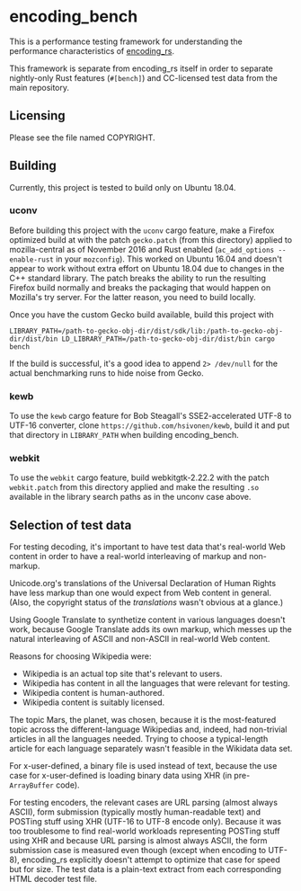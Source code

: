 # encoding_bench

This is a performance testing framework for understanding the performance
characteristics of [encoding_rs](https://github.com/hsivonen/encoding_rs).

This framework is separate from encoding_rs itself in order to separate
nightly-only Rust features (`#[bench]`) and CC-licensed test data from the main
repository.

## Licensing

Please see the file named COPYRIGHT.

## Building

Currently, this project is tested to build only on Ubuntu 18.04.

### uconv

Before building this project with the `uconv` cargo feature, make a Firefox
optimized build at with the patch `gecko.patch` (from this directory) applied
to mozilla-central as of November 2016 and Rust enabled
(`ac_add_options --enable-rust` in your `mozconfig`). This worked on Ubuntu
16.04 and doesn't appear to work without extra effort on Ubuntu 18.04 due
to changes in the C++ standard library. The patch breaks the ability to run
the resulting Firefox build normally and breaks the packaging that would
happen on Mozilla's try server. For the latter reason, you need to build locally.

Once you have the custom Gecko build available, build this project with
```
LIBRARY_PATH=/path-to-gecko-obj-dir/dist/sdk/lib:/path-to-gecko-obj-dir/dist/bin LD_LIBRARY_PATH=/path-to-gecko-obj-dir/dist/bin cargo bench
```

If the build is successful, it's a good idea to append `2> /dev/null` for the
actual benchmarking runs to hide noise from Gecko.

### kewb

To use the `kewb` cargo feature for Bob Steagall's SSE2-accelerated UTF-8
to UTF-16 converter, clone `https://github.com/hsivonen/kewb`, build it
and put that directory in `LIBRARY_PATH` when building encoding_bench.

### webkit

To use the `webkit` cargo feature, build webkitgtk-2.22.2 with the patch
`webkit.patch` from this directory applied and make the resulting `.so`
available in the library search paths as in the unconv case above.

## Selection of test data

For testing decoding, it's important to have test data that's real-world Web
content in order to have a real-world interleaving of markup and non-markup.

Unicode.org's translations of the Universal Declaration of Human Rights have
less markup than one would expect from Web content in general. (Also, the
copyright status of the _translations_ wasn't obvious at a glance.)

Using Google Translate to synthetize content in various languages doesn't work,
because Google Translate adds its own markup, which messes up the natural
interleaving of ASCII and non-ASCII in real-world Web content.

Reasons for choosing Wikipedia were:

* Wikipedia is an actual top site that's relevant to users.
* Wikipedia has content in all the languages that were relevant for testing.
* Wikipedia content is human-authored.
* Wikipedia content is suitably licensed.

The topic Mars, the planet, was chosen, because it is the most-featured topic
across the different-language Wikipedias and, indeed, had non-trivial articles
in all the languages needed. Trying to choose a typical-length article for each
language separately wasn't feasible in the Wikidata data set.

For x-user-defined, a binary file is used instead of text, because the use case
for x-user-defined is loading binary data using XHR (in pre-`ArrayBuffer` code).

For testing encoders, the relevant cases are URL parsing (almost always ASCII),
form submission (typically mostly human-readable text) and POSTing stuff using
XHR (UTF-16 to UTF-8 encode only). Because it was too troublesome to find
real-world workloads representing POSTing stuff using XHR and because URL
parsing is almost always ASCII, the form submission case is measured even
though (except when encoding to UTF-8), encoding_rs explicitly doesn't attempt
to optimize that case for speed but for size. The test data is a plain-text
extract from each corresponding HTML decoder test file.
